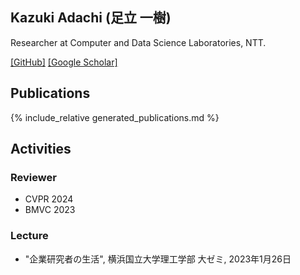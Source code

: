 ## Kazuki Adachi (足立 一樹)

Researcher at Computer and Data Science Laboratories, NTT.

[[GitHub]](https://github.com/kzkadc) [[Google Scholar]](https://scholar.google.com/citations?user=hZC9Yy8AAAAJ)


## Publications
{% include_relative generated_publications.md %}


## Activities
### Reviewer
- CVPR 2024
- BMVC 2023


### Lecture
- "企業研究者の生活", 横浜国立大学理工学部 大ゼミ, 2023年1月26日
